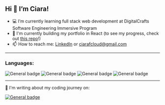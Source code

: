 
##  Hi 👋 I’m Ciara! ##

- :computer: I’m currently learning full stack web development at DigitalCrafts Software Engineering Immersive Program 
- :seedling: I'm currently building my portfolio in React (to see my progress, check out [this repo](https://github.com/ciaracloud/portfolioReact)!)
- :mailbox: How to reach me: [LinkedIn](https://www.linkedin.com/in/ciaracloud/) or ciarafcloud@gmail.com 


---
### Languages: ###

![General badge](https://img.shields.io/badge/HTML5-E34F26?style=for-the-badge&logo=html5&logoColor=white)
![General badge](https://img.shields.io/badge/CSS3-1572B6?style=for-the-badge&logo=css3&logoColor=white)
![General badge](https://img.shields.io/badge/JavaScript-F7DF1E?style=for-the-badge&logo=javascript&logoColor=black)
![General badge](https://img.shields.io/badge/Python-3776AB?style=for-the-badge&logo=python&logoColor=white)

---

:pencil: I'm writing about my coding journey on:

[![General badge](https://img.shields.io/badge/dev.to-3B49DF?style=for-the-badge&logo=dev.to&logoColor=white)](https://dev.to/ciaracloud) 

<!-- [![General badge](https://img.shields.io/badge/LinkedIn-0077B5?style=for-the-badge&logo=linkedin&logoColor=white)](https://www.linkedin.com/in/ciaracloud/) -->


<!---
ciaracloud/ciaracloud is a ✨ special ✨ repository because its `README.md` (this file) appears on your GitHub profile.
You can click the Preview link to take a look at your changes.
--->
